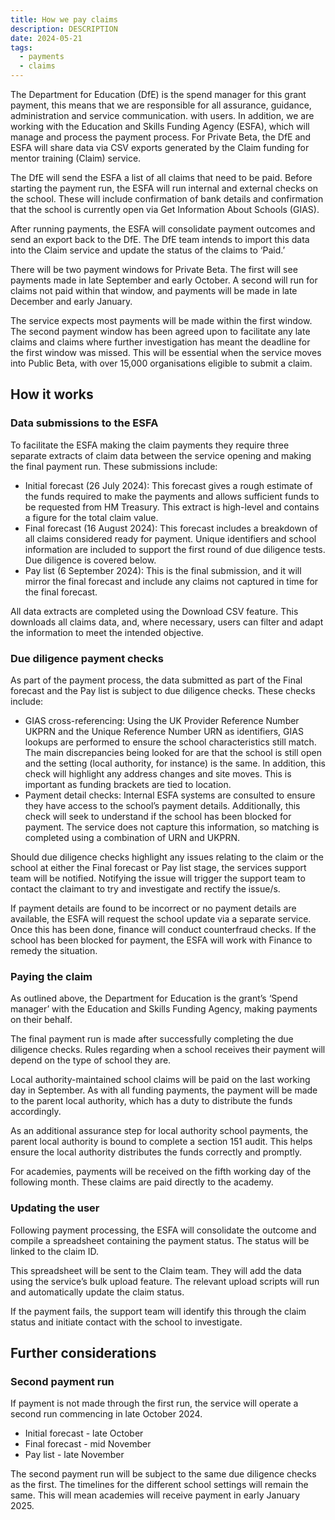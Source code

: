 ```yaml
---
title: How we pay claims
description: DESCRIPTION
date: 2024-05-21
tags:
  - payments
  - claims
---
```


The Department for Education (DfE) is the spend manager for this grant payment, this means that we are responsible for all assurance, guidance, administration and service communication. with users. In addition, we are working with the Education and Skills Funding Agency (ESFA), which will manage and process the payment process. For Private Beta, the DfE and ESFA will share data via CSV exports generated by the Claim funding for mentor training (Claim) service.

The DfE will send the ESFA a list of all claims that need to be paid. Before starting the payment run, the ESFA will run internal and external checks on the school. These will include confirmation of bank details and confirmation that the school is currently open via Get Information About Schools (GIAS).

After running payments, the ESFA will consolidate payment outcomes and send an export back to the DfE. The DfE team intends to import this data into the Claim service and update the status of the claims to ‘Paid.’

There will be two payment windows for Private Beta. The first will see payments made in late September and early October. A second will run for claims not paid within that window, and payments will be made in late December and early January.

The service expects most payments will be made within the first window. The second payment window has been agreed upon to facilitate any late claims and claims where further investigation has meant the deadline for the first window was missed. This will be essential when the service moves into Public Beta, with over 15,000 organisations eligible to submit a claim.

## How it works

### Data submissions to the ESFA

To facilitate the ESFA making the claim payments they require three separate extracts of claim data between the service opening and making the final payment run. These submissions include:

- Initial forecast (26 July 2024): This forecast gives a rough estimate of the funds required to make the payments and allows sufficient funds to be requested from HM Treasury. This extract is high-level and contains a figure for the total claim value.
- Final forecast (16 August 2024): This forecast includes a breakdown of all claims considered ready for payment. Unique identifiers and school information are included to support the first round of due diligence tests. Due diligence is covered below.
- Pay list (6 September 2024): This is the final submission, and it will mirror the final forecast and include any claims not captured in time for the final forecast.

All data extracts are completed using the Download CSV feature. This downloads all claims data, and, where necessary, users can filter and adapt the information to meet the intended objective.

### Due diligence payment checks

As part of the payment process, the data submitted as part of the Final forecast and the Pay list is subject to due diligence checks. These checks include:

- GIAS cross-referencing: Using the UK Provider Reference Number UKPRN and the Unique Reference Number URN as identifiers, GIAS lookups are performed to ensure the school characteristics still match. The main discrepancies being looked for are that the school is still open and the setting (local authority, for instance) is the same. In addition, this check will highlight any address changes and site moves. This is important as funding brackets are tied to location.
- Payment detail checks: Internal ESFA systems are consulted to ensure they have access to the school’s payment details. Additionally, this check will seek to understand if the school has been blocked for payment. The service does not capture this information, so matching is completed using a combination of URN and UKPRN.

Should due diligence checks highlight any issues relating to the claim or the school at either the Final forecast or Pay list stage, the services support team will be notified. Notifying the issue will trigger the support team to contact the claimant to try and investigate and rectify the issue/s.

If payment details are found to be incorrect or no payment details are available, the ESFA will request the school update via a separate service. Once this has been done, finance will conduct counterfraud checks. If the school has been blocked for payment, the ESFA will work with Finance to remedy the situation.

### Paying the claim

As outlined above, the Department for Education is the grant’s ‘Spend manager’ with the Education and Skills Funding Agency, making payments on their behalf.

The final payment run is made after successfully completing the due diligence checks. Rules regarding when a school receives their payment will depend on the type of school they are.

Local authority-maintained school claims will be paid on the last working day in September. As with all funding payments, the payment will be made to the parent local authority, which has a duty to distribute the funds accordingly.

As an additional assurance step for local authority school payments, the parent local authority is bound to complete a section 151 audit. This helps ensure the local authority distributes the funds correctly and promptly.

For academies, payments will be received on the fifth working day of the following month. These claims are paid directly to the academy.

### Updating the user

Following payment processing, the ESFA will consolidate the outcome and compile a spreadsheet containing the payment status. The status will be linked to the claim ID.

This spreadsheet will be sent to the Claim team. They will add the data using the service’s bulk upload feature. The relevant upload scripts will run and automatically update the claim status.

If the payment fails, the support team will identify this through the claim status and initiate contact with the school to investigate.

## Further considerations

### Second payment run

If payment is not made through the first run, the service will operate a second run commencing in late October 2024.

- Initial forecast - late October
- Final forecast - mid November
- Pay list - late November

The second payment run will be subject to the same due diligence checks as the first. The timelines for the different school settings will remain the same. This will mean academies will receive payment in early January 2025.
